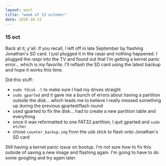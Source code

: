 ```yaml
---
layout: post
title: "week of 15 october"
date: 2018-10-15
---
```


### 15 oct

Back at it, y'all. If you recall, I left off in late September by flashing Jonathan's SD card. I just plugged it in the raspi and nothing happened. I plugged the raspi into the TV and found out that I'm getting a kernel panic error... which is my favorite. I'll reflash the SD card using the latest backup and hope it works this time.

Did this stuff:
- `sudo fdisk -l` to make sure I had my drives straight
- `sudo gparted` and it gave me a bunch of errors about having a partition outside the disk... which leads me to believe I really messed something up during the previous gparted/flash round
- used gparted to fix the disk... had to create a new partition table and everything
- once it was reformatted to one FAT32 partition, I quit gparted and `sudo etcher`
- chose `counter_backup.img` from the usb stick to flash onto Jonathan's SD card

Still having a kernel panic issue on bootup. I'm not sure how to fix this outside of saving a new image and flashing again. I'm going to have to do some googling and try again later.
